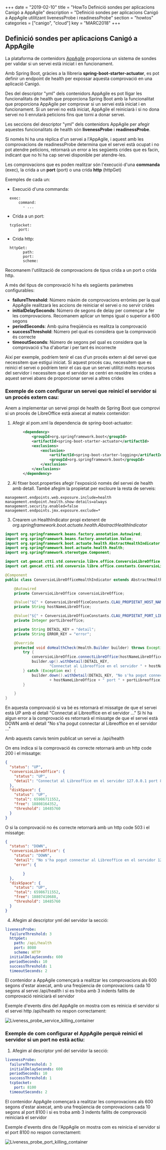 +++
date        = "2019-02-10"
title       = "HowTo Definició sondes per aplicacions Canigó a AppAgile"
description = "Definició sondes per aplicacions Canigó a AppAgile utilitzant livenessProbe i readinessProbe"
section = "howtos"
categories = ["canigo", "cloud"]
key = "MARC2018"
+++

## Definició sondes per aplicacions Canigó a AppAgile

La plataforma de contenidors [AppAgile](https://canigo.ctti.gencat.cat/cloud/contenidors_appagile/) proporciona un sistema de sondes per validar si un servei està iniciat i en funcionament.

Amb Spring Boot, gràcies a la llibreria **spring-boot-starter-actuator**, es pot definir un endpoint de health per expossar aquesta comprovació en una aplicació Canigó.

Des del descriptor "yml" dels contenidors AppAgile es pot lligar les funcionalitats de health que proporciona Spring Boot amb la funcionalitat que proporciona AppAgile per comprovar si un servei està iniciat i en funcionament. Si un servei no està iniciat, AppAgile el reiniciarà i si no dona servei no li enrutarà peticions fins que torni a donar servei.

Les seccions del descriptor "yml" dels contenidors AppAgile per afegir aquestes funcionalitats de health són **livenessProbe** i **readinessProbe**.

Si només hi ha una rèplica d'un servei a l'AppAgile, i aquest amb les comprovacions de readinessProbe determina que el servei està ocupat i no pot atendre peticions, retornarà un error a les següents crides que es facin, indicant que no hi ha cap servei disponible per atendre-les.

Les comprovacions que es poden realitzar són l'execució d'una **commanda** (exec), la crida a un **port** (port) o una crida **http** (httpGet)

Exemples de cada un:

- Execució d'una commanda:
```
  exec:
      command:
        - ...
```

- Crida a un port:
```
  tcpSocket:
      port: 
```

- Crida http:
```
  httpGet:
    	path: 
    	port: 
    	scheme:
```

Recomanem l'utilització de comprovacions de tipus crida a un port o crida http.

A més del tipus de comprovació hi ha els següents paràmetres configurables:

- **failureThreshold**: Número màxim de comprovacions errònies per la qual AppAgile realitzarà les accions de reiniciar el servei o no servir crides
- **initialDelaySeconds**: Número de segons de delay per començar a fer les comprovacions. Recomanem aplicar un temps igual o superior a 600 segons
- **periodSeconds**: Amb quina freqüència es realitza la comprovació
- **successThreshold**: Número pel qual es considera que la comprovació és correcte
- **timeoutSeconds**: Número de segons pel qual es considera que la comprovació s'ha d'abortar i per tant és incorrecte

Així per exemple, podríem tenir el cas d'un procés extern al del servei que necessitem que estigui iniciat. Si aquest procés cau, necessitem que es reinici el servei o podríem tenir el cas que un servei utilitzi molts recursos del servidor i necessitem que el servidor se centri en resoldre les crides a aquest servei abans de proporcionar servei a altres crides

### Exemple de com configurar un servei que reinicï el servidor si un procés extern cau:

Anem a implementar un servei propi de health de Spring Boot que comprovi si un procés de LibreOffice està aixecat al mateix contenidor:

1. Afegir al pom.xml la dependencia de spring-boot-actuator:

``` xml
		<dependency>
			<groupId>org.springframework.boot</groupId>
			<artifactId>spring-boot-starter-actuator</artifactId>
			<exclusions>
				<exclusion>
					<artifactId>spring-boot-starter-logging</artifactId>
					<groupId>org.springframework.boot</groupId>
				</exclusion>
			</exclusions>
		</dependency>
```
		
2. Al fitxer boot.properties afegir l'exposició només del servei de health amb detall. També afegim la propietat per excloure la resta de serveis:

``` properties
management.endpoints.web.exposure.include=health
management.endpoint.health.show-details=always
management.security.enabled=false
management.endpoints.jmx.exposure.exclude=*
```

3. Crearem un HealthIndicator propi extenent de *org.springframework.boot.actuate.health.AbstractHealthIndicator*

``` java
import org.springframework.beans.factory.annotation.Autowired;
import org.springframework.beans.factory.annotation.Value;
import org.springframework.boot.actuate.health.AbstractHealthIndicator;
import org.springframework.boot.actuate.health.Health;
import org.springframework.stereotype.Component;

import cat.gencat.ctti.std.conversio.libre.office.ConversioLibreOffice;
import cat.gencat.ctti.std.conversio.libre.office.constants.ConversioLibreOfficeConstants;

@Component
public class ConversioLibreOfficeHealthIndicator extends AbstractHealthIndicator {

	@Autowired
	private ConversioLibreOffice conversioLibreOffice;

	@Value("${" + ConversioLibreOfficeConstants.CLAU_PROPIETAT_HOST_NAME_LIBRE_OFFICE + "}")
	private String hostNameLibreOffice;

	@Value("${" + ConversioLibreOfficeConstants.CLAU_PROPIETAT_PORT_LIBRE_OFFICE + "}")
	private Integer portLibreoffice;

	private String DETAIL_KEY = "detail";
	private String ERROR_KEY = "error";

	@Override
	protected void doHealthCheck(Health.Builder builder) throws Exception {
		try {
			conversioLibreOffice.connectLibreOffice(hostNameLibreOffice, portLibreoffice);
			builder.up().withDetail(DETAIL_KEY,
					"Connectat al Libreoffice en el servidor " + hostNameLibreOffice + " port " + portLibreoffice);
		} catch (Exception ex) {
			builder.down().withDetail(DETAIL_KEY, "No s'ha pogut connectar al Libreoffice en el servidor "
					+ hostNameLibreOffice + " port " + portLibreoffice).withDetail(ERROR_KEY, ex);
		}

	}
}
```

En aquesta comprovació si va bé es retornarà el missatge de que el servei està UP amb el detall "Connectat al Libreoffice en el servidor ..."
Si hi ha algun error a la comprovació es retornarà el missatge de que el servei està DOWN amb el detall "No s'ha pogut connectar al Libreoffice en el servidor ..."

Amb aquests canvis tenim publicat un servei a:
/api/health

On ens indica si la comprovació és correcte retornarà amb un http code 200 i el missatge:

``` json
{
  "status": "UP",
  "conversioLibreOffice": {
    "status": "UP",
    "detail": "Connectat al Libreoffice en el servidor 127.0.0.1 port 8100"
  },
  "diskSpace": {
    "status": "UP",
    "total": 65986711552,
    "free": 18808164352,
    "threshold": 10485760
  }
}
```

O si la comprovació no és correcte retornarà amb un http code 503 i el missatge:

``` json
{
  "status": "DOWN",
  "conversioLibreOffice": {
    "status": "DOWN",
    "detail": "No s'ha pogut connectar al Libreoffice en el servidor 127.0.0.1 port 8100",
    "error": {

		}
  },
  "diskSpace": {
    "status": "UP",
    "total": 65986711552,
    "free": 18807410688,
    "threshold": 10485760
  }
}
```

4. Afegim al descriptor yml del servidor la secció:

``` yml
livenessProbe:
  failureThreshold: 3
  httpGet:
    path: /api/health
    port: 8080
    scheme: HTTP
  initialDelaySeconds: 600
  periodSeconds: 10
  successThreshold: 1
  timeoutSeconds: 2
```
  
El contenidor a AppAgile començarà a realitzar les comprovacions als 600 segons d'estar aixecat, amb una freqüencia de comprovacions cada 10 segons al servei /api/health i si es troba amb 3 indents fallits de comprovació reiniciarà el servidor

Exemple d'events dins del AppAgile on mostra com es reinicia el servidor si el servei http /api/health no respon correctament:

![Liveness_probe_service_killing_container](/content/drafts/Liveness_probe_service_killing_container.png "Liveness probe service killing container")

### Exemple de com configurar el AppAgile perquè reinicï el servidor si un port no està actiu:

1. Afegim al descriptor yml del servidor la secció:

``` yml
livenessProbe:
  failureThreshold: 3
  initialDelaySeconds: 600
  periodSeconds: 10
  successThreshold: 1
  tcpSocket:
    port: 8100
  timeoutSeconds: 2
```
  
El contenidor AppAgile començarà a realitzar les comprovacions als 600 segons d'estar aixecat, amb una freqüencia de comprovacions cada 10 segons al port 8100 i si es troba amb 3 indents fallits de comprovació reiniciarà el servidor

Exemple d'events dins de l'AppAgile on mostra com es reinicia el servidor si el port 8100 no respon correctament:

![Liveness_probe_port_killing_container](/content/drafts/Liveness_probe_port_killing_container.png "Liveness probe port killing container")

